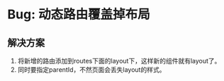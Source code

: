 # Bug: 动态路由覆盖掉布局

## 解决方案

1. 将新增的路由添加到routes下面的layout下，这样新的组件就有layout了。
2. 同时要指定parentId，不然页面会丢失layout的样式。

